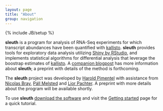 ```yaml
---
layout: page
title: "About"
group: navigation
---
```


{% include JB/setup %}

__sleuth__ is a program for analysis of RNA-Seq experiments for which transcript abundances have been quantified with [kallisto](http://pachterlab.github.io/kallisto). __sleuth__ provides tools for exploratory data analysis utilizing [Shiny by RStudio](http://shiny.rstudio.com), and implements statistical algorithms for differential analysis that leverage the boostrap estimates of [kallisto](http://pachterlab.github.io/kallisto). A <a href="http://liorpachter.wordpress.com/2015/08/17/a-sleuth-for-rna-seq/">companion blogpost</a> has more information about __sleuth__; a preprint with details of the method is forthcoming.

The __sleuth__ project was developed by [Harold
Pimentel](https://pimentel.github.io) with assistance from [Nicolas
Bray](https://math.berkeley.edu/~nbray/), [Páll
Melsted](https://notendur.hi.is/pmelsted/) and [Lior
Pachter](https://math.berkeley.edu/~lpachter/). A preprint with more details about the program will be available shortly. 

To use __sleuth__ [download the software](download.html) and visit the
[Getting started](starting.html) page for a quick tutorial.

